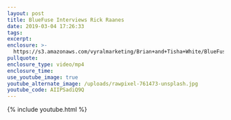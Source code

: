```yaml
---
layout: post
title: BlueFuse Interviews Rick Raanes
date: 2019-03-04 17:26:33
tags:
excerpt:
enclosure: >-
  https://s3.amazonaws.com/vyralmarketing/Brian+and+Tisha+White/BlueFuse+Realty-+How+to+Buy+and+Sell+Homes+Simultaneously.mp4
pullquote:
enclosure_type: video/mp4
enclosure_time:
use_youtube_image: true
youtube_alternate_image: /uploads/rawpixel-761473-unsplash.jpg
youtube_code: AIIPSadiQ9Q
---
```


{% include youtube.html %}

&nbsp;